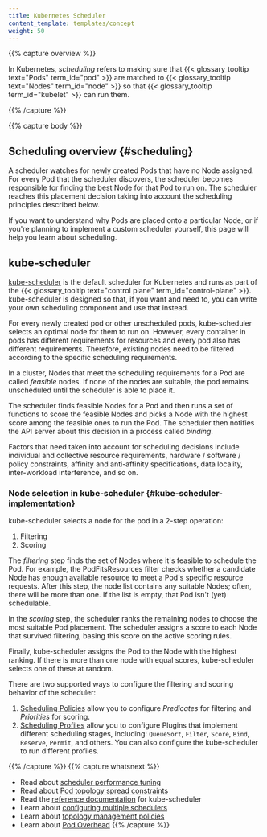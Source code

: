 ```yaml
---
title: Kubernetes Scheduler
content_template: templates/concept
weight: 50
---
```


{{% capture overview %}}

In Kubernetes, _scheduling_ refers to making sure that
{{< glossary_tooltip text="Pods" term_id="pod" >}} are matched to
{{< glossary_tooltip text="Nodes" term_id="node" >}} so that
{{< glossary_tooltip term_id="kubelet" >}} can run them.

{{% /capture %}}

{{% capture body %}}

## Scheduling overview {#scheduling}

A scheduler watches for newly created Pods that have no Node assigned. For every
Pod that the scheduler discovers, the scheduler becomes responsible for finding
the best Node for that Pod to run on. The scheduler reaches this placement
decision taking into account the scheduling principles described below.

If you want to understand why Pods are placed onto a particular Node, or if
you're planning to implement a custom scheduler yourself, this page will help
you learn about scheduling.

## kube-scheduler

[kube-scheduler](https://kubernetes.io/docs/reference/command-line-tools-reference/kube-scheduler/)
is the default scheduler for Kubernetes and runs as part of the
{{< glossary_tooltip text="control plane" term_id="control-plane" >}}.
kube-scheduler is designed so that, if you want and need to, you can write your
own scheduling component and use that instead.

For every newly created pod or other unscheduled pods, kube-scheduler selects an
optimal node for them to run on. However, every container in pods has different
requirements for resources and every pod also has different requirements.
Therefore, existing nodes need to be filtered according to the specific
scheduling requirements.

In a cluster, Nodes that meet the scheduling requirements for a Pod are called
_feasible_ nodes. If none of the nodes are suitable, the pod remains unscheduled
until the scheduler is able to place it.

The scheduler finds feasible Nodes for a Pod and then runs a set of functions to
score the feasible Nodes and picks a Node with the highest score among the
feasible ones to run the Pod. The scheduler then notifies the API server about
this decision in a process called _binding_.

Factors that need taken into account for scheduling decisions include individual
and collective resource requirements, hardware / software / policy constraints,
affinity and anti-affinity specifications, data locality, inter-workload
interference, and so on.

### Node selection in kube-scheduler {#kube-scheduler-implementation}

kube-scheduler selects a node for the pod in a 2-step operation:

1. Filtering
1. Scoring

The _filtering_ step finds the set of Nodes where it's feasible to schedule the
Pod. For example, the PodFitsResources filter checks whether a candidate Node
has enough available resource to meet a Pod's specific resource requests. After
this step, the node list contains any suitable Nodes; often, there will be more
than one. If the list is empty, that Pod isn't (yet) schedulable.

In the _scoring_ step, the scheduler ranks the remaining nodes to choose the
most suitable Pod placement. The scheduler assigns a score to each Node that
survived filtering, basing this score on the active scoring rules.

Finally, kube-scheduler assigns the Pod to the Node with the highest ranking. If
there is more than one node with equal scores, kube-scheduler selects one of
these at random.

There are two supported ways to configure the filtering and scoring behavior of
the scheduler:

1. [Scheduling Policies](/docs/reference/scheduling/policies) allow you to
   configure _Predicates_ for filtering and _Priorities_ for scoring.
1. [Scheduling Profiles](/docs/reference/scheduling/profiles) allow you to
   configure Plugins that implement different scheduling stages, including:
   `QueueSort`, `Filter`, `Score`, `Bind`, `Reserve`, `Permit`, and others. You
   can also configure the kube-scheduler to run different profiles.

{{% /capture %}} {{% capture whatsnext %}}

- Read about
  [scheduler performance tuning](/docs/concepts/scheduling-eviction/scheduler-perf-tuning/)
- Read about
  [Pod topology spread constraints](/docs/concepts/workloads/pods/pod-topology-spread-constraints/)
- Read the
  [reference documentation](/docs/reference/command-line-tools-reference/kube-scheduler/)
  for kube-scheduler
- Learn about
  [configuring multiple schedulers](/docs/tasks/administer-cluster/configure-multiple-schedulers/)
- Learn about
  [topology management policies](/docs/tasks/administer-cluster/topology-manager/)
- Learn about [Pod Overhead](/docs/concepts/configuration/pod-overhead/)
  {{% /capture %}}
